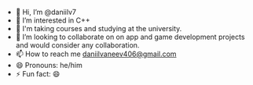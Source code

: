 - 👋 Hi, I’m @daniilv7
- 👀 I’m interested in C++
- 🌱 I'm taking courses and studying at the university.
- 💞️ I’m looking to collaborate on on app and game development projects and would consider any collaboration.
- 📫 How to reach me daniilvaneev406@gmail.com
- 😄 Pronouns: he/him
- ⚡ Fun fact: 😄

<!---
daniilv7/daniilv7 is a ✨ special ✨ repository because its `README.md` (this file) appears on your GitHub profile.
You can click the Preview link to take a look at your changes.
--->
